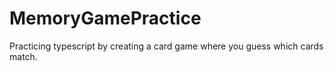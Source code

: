 # MemoryGamePractice
Practicing typescript by creating a card game where you guess which cards match.
